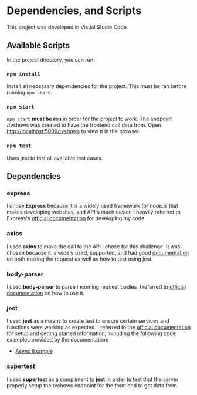 


# Dependencies, and Scripts
This project was developed in Visual Studio Code.

## Available Scripts
In the project directory, you can run:

### `npm install`
Install all necessary dependencies for the project. This must be ran before running `npm start`.

### `npm start`
`npm start` **must be ran** in order for the project to work.
The endpoint /tvshows was created to have the frontend call data from.
Open [http://localhost:5000/tvshows](http://localhost:5000/tvshows) to view it in the browser.

### `npm test`
Uses jest to test all available test cases.<br />

## Dependencies
### express
I chose **Express** because it is a widely used framework for node.js that makes developing websites, and API's much easier. I heavily referred to Express's [official documentation](https://expressjs.com/) for developing my code.

### axios
I used **axios** to make the call to the API I chose for this challenge. It was chosen because it is widely used, supported, and had good [documentation](https://www.npmjs.com/package/axios) on both making the request as well as how to test using jest.

### body-parser
I used **body-parser** to parse incoming request bodies.  I referred to [official documentation](https://www.npmjs.com/package/body-parser) on how to use it.

### jest
I used **jest** as a means to create test to ensure certain services and functions were working as expected. I referred to the [official documentation](https://jestjs.io/docs/en/getting-started) for setup and getting started information, including the following code examples provided by the documentation: 
 - [Async Example](https://jestjs.io/docs/en/tutorial-async)

### supertest
I used **supertest** as a compliment to **jest** in order to test that the server properly setup the tvshows endpoint for the front end to get data from. 
